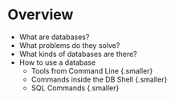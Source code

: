 # Overview

* What are databases?
* What problems do they solve?
* What kinds of databases are there?
* How to use a database
  * Tools from Command Line {.smaller}
  * Commands inside the DB Shell {.smaller}
  * SQL Commands {.smaller}
